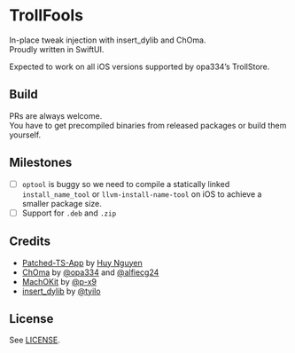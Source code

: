 # TrollFools

In-place tweak injection with insert_dylib and ChOma.  
Proudly written in SwiftUI.  

Expected to work on all iOS versions supported by opa334’s TrollStore.

## Build

PRs are always welcome.  
You have to get precompiled binaries from released packages or build them yourself.

## Milestones

- [ ] `optool` is buggy so we need to compile a statically linked `install_name_tool` or `llvm-install-name-tool` on iOS to achieve a smaller package size.
- [ ] Support for `.deb` and `.zip`

## Credits

- [Patched-TS-App](https://github.com/34306/Patched-TS-App) by [Huy Nguyen](https://x.com/Little_34306)
- [ChOma](https://github.com/opa334/ChOma) by [@opa334](https://github.com/opa334) and [@alfiecg24](https://github.com/alfiecg24)
- [MachOKit](https://github.com/p-x9/MachOKit) by [@p-x9](https://github.com/p-x9)
- [insert_dylib](https://github.com/tyilo/insert_dylib) by [@tyilo](https://github.com/tyilo)

## License

See [LICENSE](LICENSE).
